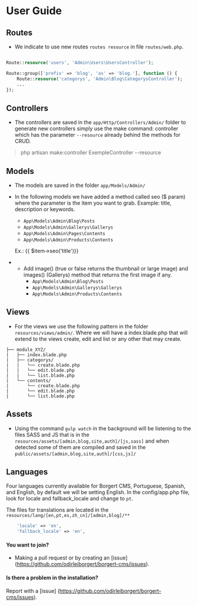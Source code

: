 
# User Guide

<a name="routes"></a>
## Routes
* We indicate to use new routes `routes resource` in file `routes/web.php`.

```php

Route::resource('users', 'Admin\Users\UsersController');

Route::group(['prefix' => 'blog', 'as' => 'blog.'], function () {
    Route::resource('categorys', 'Admin\Blog\CategorysController');
    ...
});

```

<a name="controllers"></a>
## Controllers
* The controllers are saved in the `app/Http/Controllers/Admin/` folder to generate new controllers simply use the make command: controller which has the parameter `--resource` already behind the methods for CRUD.

> php artisan make:controller ExempleController --resource

<a name="models"></a>
## Models
* The models are saved in the folder `app/Models/Admin/`
* In the following models we have added a method called seo ($ param) where the parameter is the item you want to grab. Example: title, description or keywords.
    * `App\Models\Admin\Blog\Posts`
    * `App\Models\Admin\Gallerys\Gallerys` 
    * `App\Models\Admin\Pages\Contents` 
    * `App\Models\Admin\Products\Contents` 
    
    Ex.: {{ $item->seo('title')}}
* * Add image() (true or false returns the thumbnail or large image) and images() (Gallerys) method that returns the first image if any.
    * `App\Models\Admin\Blog\Posts`
    * `App\Models\Admin\Gallerys\Gallerys` 
    * `App\Models\Admin\Products\Contents` 

<a name="views"></a>
## Views
* For the views we use the following pattern in the folder `resources/views/admin/`. Where we will have a index.blade.php that will extend to the views create, edit and list or any other that may create.

```
├── module_XYZ/
|	├── index.blade.php
|	├── categorys/
|   |	└── create.blade.php
|   |	└── edit.blade.php
|   |	└── list.blade.php
| 	└── contents/
|   	└── create.blade.php
|   	└── edit.blade.php
|   	└── list.blade.php
```

<a name="assets"></a>
## Assets
* Using the command `gulp watch` in the background will be listening to the files SASS and JS that is in the `resources/assets/[admin,blog,site,auth]/[js,sass]` and when detected some of them are compiled and saved in the `public/assets/[admin,blog,site,auth]/[css,js]/`

<a name="languages"></a>
## Languages
Four languages currently available for Borgert CMS, Portuguese, Spanish, and English, by default we will be setting English.
In the config/app.php file, look for locale and fallback_locale and change to `pt`.

The files for translations are located in the `resources/lang/[en,pt,es,zh_cn]/[admin,blog]/**`

```php
    'locale' => 'en',
    'fallback_locale' => 'en',
```

#### You want to join?
- Making a pull request or by creating an [issue] (https://github.com/odirleiborgert/borgert-cms/issues).

#### Is there a problem in the installation?
Report with a [issue] (https://github.com/odirleiborgert/borgert-cms/issues).